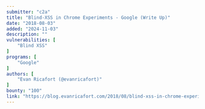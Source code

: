 ```yaml
---
submitter: "c2a"
title: "Blind-XSS in Chrome Experiments - Google (Write Up)"
date: "2018-08-03"
added: "2024-11-03"
description: ""
vulnerabilities: [
    "Blind XSS"
]
programs: [
    "Google"
]
authors: [
    "Evan Ricafort (@evanricafort)"
]
bounty: "100"
link: "https://blog.evanricafort.com/2018/08/blind-xss-in-chrome-experiments-google.html"
---
```




